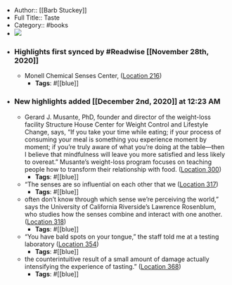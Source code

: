 - Author:: [[Barb Stuckey]]
- Full Title:: Taste
- Category:: #books
- ![](https://images-na.ssl-images-amazon.com/images/I/51%2BG1jYlLRL._SL200_.jpg)
- ### Highlights first synced by #Readwise [[November 28th, 2020]]
    - Monell Chemical Senses Center, ([Location 216](https://readwise.io/to_kindle?action=open&asin=B005FLOG8G&location=216))
        - **Tags**: #[[blue]]
- ### New highlights added [[December 2nd, 2020]] at 12:23 AM
    - Gerard J. Musante, PhD, founder and director of the weight-loss facility Structure House Center for Weight Control and Lifestyle Change, says, “If you take your time while eating; if your process of consuming your meal is something you experience moment by moment; if you’re truly aware of what you’re doing at the table—then I believe that mindfulness will leave you more satisfied and less likely to overeat.” Musante’s weight-loss program focuses on teaching people how to transform their relationship with food. ([Location 300](https://readwise.io/to_kindle?action=open&asin=B005FLOG8G&location=300))
        - **Tags**: #[[blue]]
    - “The senses are so influential on each other that we ([Location 317](https://readwise.io/to_kindle?action=open&asin=B005FLOG8G&location=317))
        - **Tags**: #[[blue]]
    - often don’t know through which sense we’re perceiving the world,” says the University of California Riverside’s Lawrence Rosenblum, who studies how the senses combine and interact with one another. ([Location 318](https://readwise.io/to_kindle?action=open&asin=B005FLOG8G&location=318))
        - **Tags**: #[[blue]]
    - “You have bald spots on your tongue,” the staff told me at a testing laboratory ([Location 354](https://readwise.io/to_kindle?action=open&asin=B005FLOG8G&location=354))
        - **Tags**: #[[blue]]
    - the counterintuitive result of a small amount of damage actually intensifying the experience of tasting.” ([Location 368](https://readwise.io/to_kindle?action=open&asin=B005FLOG8G&location=368))
        - **Tags**: #[[blue]]
